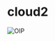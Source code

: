 # cloud2
![OIP](https://github.com/alnenaei1/cloud2/assets/150554107/5c05eae0-e68b-4e30-a2a3-073012504bb5)
